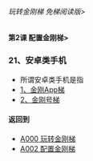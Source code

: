 ###### 玩转金刚梯 免梯阅读版> 
#### 第2课 配置金刚梯>

### 21、安卓类手机
- 所谓安卓类手机是指
- [1、金刚App梯](https://github.com/a2zitpro/web/blob/master/LadderFree/LadderConfigure/Android/Phone/LadderApp.md)
- [2、金刚号梯](https://github.com/a2zitpro/web/blob/master/LadderFree/LadderConfigure/Android/Phone/LadderKKID.md)



#### 返回到
- [A000 玩转金刚梯](https://github.com/a2zitpro/web/blob/master/LadderFree/main.md)
- [A002 配置金刚梯](https://github.com/a2zitpro/web/blob/master/LadderFree/LadderConfigure/LadderConfigure.md)

